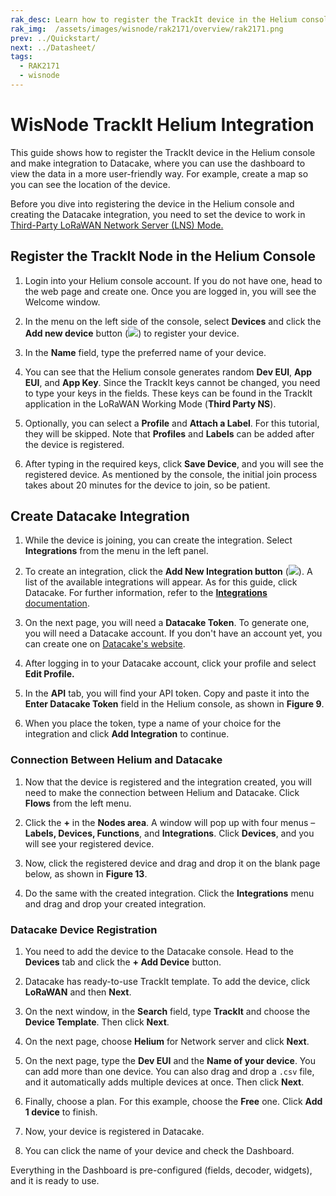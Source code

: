 ```yaml
---
rak_desc: Learn how to register the TrackIt device in the Helium console and make integration to Datacake, where you can use the dashboard to view the data in a more user-friendly way.
rak_img:  /assets/images/wisnode/rak2171/overview/rak2171.png
prev: ../Quickstart/
next: ../Datasheet/
tags:
  - RAK2171
  - wisnode
---
```


# WisNode TrackIt Helium Integration

This guide shows how to register the TrackIt device in the Helium console and make integration to Datacake, where you can use the dashboard to view the data in a more user-friendly way. For example, create a map so you can see the location of the device. 

Before you dive into registering the device in the Helium console and creating the Datacake integration, you need to set the device to work in [Third-Party LoRaWAN Network Server (LNS) Mode.](https://docs.rakwireless.com/Product-Categories/WisNode/RAK2171/Quickstart/#third-party-lorawan-network-server-lns-mode)


## Register the TrackIt Node in the Helium Console

1. Login into your Helium console account. If you do not have one, head to the web page and create one. Once you are logged in, you will see the Welcome window. 

<rk-img
  src="/assets/images/wisnode/rak2171/helium-datacake/01.png"
  width="100%"
  caption="Helium console main page"
/>

2. In the menu on the left side of the console, select **Devices** and click the **Add new device** button (<img src="/assets/images/wisnode/rak2171/helium-datacake/1.png"/>) to register your device. 

<rk-img
  src="/assets/images/wisnode/rak2171/helium-datacake/02.png"
  width="100%"
  caption="Helium console devices page"
/>

3. In the **Name** field, type the preferred name of your device. 

<rk-img
  src="/assets/images/wisnode/rak2171/helium-datacake/03.png"
  width="100%"
  caption="Add New Device page"
/>

4. You can see that the Helium console generates random **Dev EUI**, **App EUI**, and **App Key**. Since the TrackIt keys cannot be changed, you need to type your keys in the fields. These keys can be found in the TrackIt application in the LoRaWAN Working Mode (**Third Party NS**).

<rk-img
  src="/assets/images/wisnode/rak2171/helium-datacake/04.png"
  width="100%"
  caption="TrackIt keys"
/>

5. Optionally, you can select a **Profile** and **Attach a Label**. For this tutorial, they will be skipped. Note that **Profiles** and **Labels** can be added after the device is registered.

6. After typing in the required keys, click **Save Device**, and you will see the registered device. As mentioned by the console, the initial join process takes about 20 minutes for the device to join, so be patient. 

## Create Datacake Integration

1. While the device is joining, you can create the integration. Select **Integrations** from the menu in the left panel. 

<rk-img
  src="/assets/images/wisnode/rak2171/helium-datacake/05.png"
  width="100%"
  caption="Integration page"
/>

2. To create an integration, click the **Add New Integration button** (<img src="/assets/images/wisnode/rak2171/helium-datacake/2.png"/>). A list of the available integrations will appear. As for this guide, click Datacake. For further information, refer to the [**Integrations** documentation](https://docs.helium.com/use-the-network/console/integrations/).

<rk-img
  src="/assets/images/wisnode/rak2171/helium-datacake/06.png"
  width="100%"
  caption="List of available integrations"
/>

3. On the next page, you will need a **Datacake Token**. To generate one, you will need a Datacake account. If you don't have an account yet, you can create one on [Datacake's website](https://datacake.co/). 

<rk-img
  src="/assets/images/wisnode/rak2171/helium-datacake/07.png"
  width="100%"
  caption="Datacake endpoint token"
/>

4. After logging in to your Datacake account, click your profile and select **Edit Profile.**

<rk-img
  src="/assets/images/wisnode/rak2171/helium-datacake/08.png"
  width="100%"
  caption="Datacake console page"
/>

5. In the **API** tab, you will find your API token. Copy and paste it into the **Enter Datacake Token** field in the Helium console, as shown in **Figure 9**.

<rk-img
  src="/assets/images/wisnode/rak2171/helium-datacake/09.png"
  width="100%"
  caption="Datacake endpoint"
/>

6. When you place the token, type a name of your choice for the integration and click **Add Integration** to continue.

<rk-img
  src="/assets/images/wisnode/rak2171/helium-datacake/10.png"
  width="100%"
  caption="Adding integration name"
/>


### Connection Between Helium and Datacake

1. Now that the device is registered and the integration created, you will need to make the connection between Helium and Datacake. Click **Flows** from the left menu.

<rk-img
  src="/assets/images/wisnode/rak2171/helium-datacake/11.png"
  width="100%"
  caption="Helium console flows"
/>

2. Click the **+** in the **Nodes area**. A window will pop up with four menus – **Labels, Devices, Functions**, and **Integrations**. Click **Devices**, and you will see your registered device. 

<rk-img
  src="/assets/images/wisnode/rak2171/helium-datacake/12.png"
  width="100%"
  caption="Nodes"
/>

3. Now, click the registered device and drag and drop it on the blank page below, as shown in **Figure 13**.

4. Do the same with the created integration. Click the **Integrations** menu and drag and drop your created integration.

<rk-img
  src="/assets/images/wisnode/rak2171/helium-datacake/15.png"
  width="100%"
  caption="Creating the connection between the device and the integration"
/>

### Datacake Device Registration

1. You need to add the device to the Datacake console. Head to the **Devices** tab and click the **+ Add Device** button.

<rk-img
  src="/assets/images/wisnode/rak2171/helium-datacake/16.png"
  width="100%"
  caption="Datacake console"
/>

2. Datacake has ready-to-use TrackIt template. To add the device, click **LoRaWAN** and then **Next**.

<rk-img
  src="/assets/images/wisnode/rak2171/helium-datacake/17.png"
  width="100%"
  caption="Adding a new device"
/>

3. On the next window, in the **Search** field, type **TrackIt** and choose the **Device Template**. Then click **Next**.

<rk-img
  src="/assets/images/wisnode/rak2171/helium-datacake/18.png"
  width="100%"
  caption="Selecting product template"
/>

4. On the next page, choose **Helium** for Network server and click **Next**. 

<rk-img
  src="/assets/images/wisnode/rak2171/helium-datacake/19.png"
  width="100%"
  caption="Choosing network server"
/>

5. On the next page, type the **Dev EUI** and the **Name of your device**. You can add more than one device. You can also drag and drop a `.csv` file, and it automatically adds multiple devices at once. Then click **Next**.

<rk-img
  src="/assets/images/wisnode/rak2171/helium-datacake/20.png"
  width="100%"
  caption="Adding device"
/>

6. Finally, choose a plan. For this example, choose the **Free** one. Click **Add 1 device** to finish. 

<rk-img
  src="/assets/images/wisnode/rak2171/helium-datacake/21.png"
  width="100%"
  caption="Choosing a plan"
/>

7. Now, your device is registered in Datacake.

<rk-img
  src="/assets/images/wisnode/rak2171/helium-datacake/22.png"
  width="100%"
  caption="Registered TrackIt device in Datacake"
/>

8. You can click the name of your device and check the Dashboard. 

<rk-img
  src="/assets/images/wisnode/rak2171/helium-datacake/23.png"
  width="100%"
  caption="TrackIt Dashboard"
/>

Everything in the Dashboard is pre-configured (fields, decoder, widgets), and it is ready to use. 

<!--

## Configure the Device in Datacake

1. You need to decode the raw data that the device sends to Datacake, so you can preview it in a more user-friendly way. On the device page of the Datacake console, you can find different tabs like **Dashboard**, **History**, and **Downlinks**. For now, head to the **Configuration tab**.

<rk-img
  src="/assets/images/wisnode/rak2171/helium-datacake/24.png"
  width="100%"
  caption="Device’s Dashboard"
/>

2. Scroll down until you find the Payload Decoder field. 

<rk-img
  src="/assets/images/wisnode/rak2171/helium-datacake/25.png"
  width="100%"
  caption="Device’s Configuration Page"
/>

3. In the **Payload Decoder** field, copy and paste the code below. Then click the **Save** button below the decoder field.

```js
function Decoder(bytes, port) {
    var decoded = {};

    // adjust time zone, here Asia/Manila = +8H
    var my_time_zone = (8 * 60 * 60);

    decoded.num = bytes[1];
    decoded.app_id = (bytes[2] << 24) | (bytes[3] << 16) | (bytes[4] << 8) | bytes[5];
    decoded.dev_id = (bytes[6] << 24) | (bytes[7] << 16) | (bytes[8] << 8) | bytes[9];
    switch (bytes[0]) {
        case 0xCA: // No Location fix
            decoded.acc = 0;
            decoded.fix = 0;
            decoded.batt = bytes[10];
            decoded.time = ((bytes[11] << 24) | (bytes[12] << 16) | (bytes[13] << 8) | bytes[14]);
            // adjust time zone
            decoded.time = decoded.time + my_time_zone;
            var dev_date = new Date(decoded.time * 1000);
            decoded.time_stamp = dev_date.getHours() + ":" + dev_date.getMinutes();
            decoded.date_stamp = dev_date.getDate() + "." + (dev_date.getMonth() + 1) + "." + dev_date.getFullYear();
            decoded.stat = bytes[15] & 0x03;
            decoded.gps = bytes[15] & 0x0C;
            break;
        case 0xCB: // Location fix
            decoded.fix = 1;
            decoded.batt = bytes[20];
            decoded.time = ((bytes[21] << 24) | (bytes[22] << 16) | (bytes[23] << 8) | bytes[24]);
            // adjust time zone
            decoded.time = decoded.time + my_time_zone;
            var dev_date = new Date(decoded.time * 1000);
            decoded.time_stamp = dev_date.getHours() + ":" + dev_date.getMinutes();
            decoded.date_stamp = dev_date.getDate() + "." + (dev_date.getMonth() + 1) + "." + dev_date.getFullYear();
            decoded.stat = bytes[25] & 0x03;
            decoded.gps = bytes[25] & 0x0C;
            decoded.lng = (((bytes[10] << 24) | (bytes[11] << 16) | (bytes[12] << 8) | bytes[13]) * 0.000001).toFixed(4);
            decoded.lat = (((bytes[14] << 24) | (bytes[15] << 16) | (bytes[16] << 8) | bytes[17]) * 0.000001).toFixed(4);
            decoded.location = decoded.lat + "," + decoded.lng;
            decoded.acc = bytes[18];
            decoded.gps_start = bytes[19];
            break;
        case 0xCC: // SOS 
            decoded.sos = 1;
            decoded.lng = (((bytes[10] << 24) | (bytes[11] << 16) | (bytes[12] << 8) | bytes[13]) * 0.000001).toFixed(4);
            decoded.lat = (((bytes[14] << 24) | (bytes[15] << 16) | (bytes[16] << 8) | bytes[17]) * 0.000001).toFixed(4);
            if (bytes.length > 18) {
                var i;
                for (i = 18; i < 28; i++) {
                    decoded.name += bytes[i].toString();
                }
                for (i = 28; i < 40; i++) {
                    decoded.country += bytes[i].toString();
                }
                for (i = 39; i < 50; i++) {
                    decoded.phone += bytes[i].toString();
                }
            }
            break;
        case 0xCD:
            decoded.sos = 0;
            break;
        case 0xCE:
            decoded.alarm = 0x01;
            decoded.alarm_lvl = bytes[10];
            break;
    }
    return decoded;
}
```

4. Now you can see the decoded data you receive in the **Debug tab**.

<rk-img
  src="/assets/images/wisnode/rak2171/helium-datacake/26.png"
  width="70%"
  caption="TrackIt Data"
/>

5. Create fields for the different data that the device sends. Below is a list of the fields you can create:

<table>
   <thead><tr><th>Type</th><th>Name</th><th>Identifier</th><th>Description</th></tr></thead>
   <tbody>
   <tr><td>Integer</td><td>Frame Counter</td><td>NUM</td><td>Packets Counter</td><tr>
   <tr><td>Integer</td><td>Application ID</td><td>APP_ID</td><td>The ID of the application</td><tr>
   <tr><td>Integer</td><td>Device ID</td><td>DEV_ID</td><td>The ID of the device</td><tr>
   <tr><td>Boolean</td><td>Fix</td><td>FIX</td><td>GPS fix</td><tr>
   <tr><td>Integer</td><td>Battery</td><td>BATT</td><td>Battery Level</td><tr>
   <tr><td>String</td><td>Time Stamp</td><td>TIME_STAMP</td><td>Time of the packet</td><tr>
   <tr><td>String</td><td>Date Stamp</td><td>DATE_STAMP</td><td>Date of the packet</td><tr>
   <tr><td>Integer</td><td>Status</td><td>STAT</td><td>1=sending</td>
   <tr><td> </td><td> </td><td> </td><td>3=sending</td>
   <tr><td>Integer</td><td>GPS</td><td>GPS</td><td>GPS Status</td>
   <tr><td> </td><td> </td><td> </td><td>0:open the GPS fix</td>
   <tr><td> </td><td> </td><td> </td><td>4:locating</td>
   <tr><td> </td><td> </td><td> </td><td>8:successful</td>
   <tr><td> </td><td> </td><td> </td><td>12:failed</td>
   <tr><td>Integer</td><td>Accuracy</td><td>ACC</td><td>Accuracy of GPS</td>
   <tr><td>Geolocation</td><td>Location</td><td>LOCATION</td><td>GPS coordinates</td><tr>
   <tr><td>String</td><td>Tracker ID</td><td>TRACKER_ID</td><td>The ID of the tracker</td><tr>
   <tr><td>Integer</td><td>Alarm Level</td><td>ALARM_LVL</td><td>The level of the alarm set in the application</td><tr>
   <tr><td>Integer</td><td>Alarm</td><td>ALARM</td><td>Shows if the alarm is triggered</td></tr>
   </tbody>
</table>

6. To create a field, in the **Configuration** tab for the device in the Datacake console, scroll down to the **Fields** field. Click on the **+ Add Field** button. In the **Add Field** window, fill in the following information based on the table above:
   
- **Type** – Type of the field.
- **Name** – Name of the field. Note that you can type a name of your choice. The above names are just a template.
- **Identifier** – The decoder decodes the data in fields (see **Figure 24**). The **Identifier** must be exactly the name of the field of the decoded data (e.g. **TIME_STAMP** for the Time Stamp field). Note that field names cannot be changed. 
- **Unit (optional)** – The unit of the value (e.g. V for battery (volts)).
- **Use formula** - Formulas can be used to perform calculations on values based on other fields. 

<rk-img
  src="/assets/images/wisnode/rak2171/helium-datacake/27.png"
  width="70%"
  caption="Adding a field"
/>

For example, to create a **LOCATION** field, choose **Geolocation** in the **Type** field. For the **Identifier** field, type the name of the decoded data field: **LOCATION**.

<rk-img
  src="/assets/images/wisnode/rak2171/helium-datacake/28.png"
  width="70%"
  caption="Location field"
/>

7. When you enter the required information, click **Add Field**. You will see the created field in the Field tab. Once a packet is received, the field will take the value of the identifier.

<rk-img
  src="/assets/images/wisnode/rak2171/helium-datacake/29.png"
  width="100%"
  caption="Successfully Created Field"
/>

Another example is if you want to create a field for the battery level. Click again **+ Add Field**, and select **Integer** in the **Type** field. Type **Battery** in the Name field and **BATT** in the Identifier field.

<rk-img
  src="/assets/images/wisnode/rak2171/helium-datacake/30.png"
  width="70%"
  caption="Add battery field"
/>

8. Do the same with the other fields. It is up to you to decide on what fields are required for your project. Make sure you select the right **Type** and enter the correct **Identifier**.

9. Now that the fields are created, head to the **Dashboard** of the device. Activate the **Edit mode** using the switch (<img src="/assets/images/wisnode/rak2171/helium-datacake/4.png"/> ) and click **+ Add Widget**. You can create a widget to preview the data in the dashboard. Choose the correct widget for the desired field.

<rk-img
  src="/assets/images/wisnode/rak2171/helium-datacake/31.png"
  width="80%"
  caption="Datacake Widgets"
/>

For example, when creating a map, click the **Map (Displays a map)** widget.

<rk-img
  src="/assets/images/wisnode/rak2171/helium-datacake/32.png"
  width="70%"
  caption="Map Widget"
/>

10.  In the **Basics** tab, you can type a name for the widget. In the **Appearance** tab, you can set a design to your widget (color, style). The **Data** tab is most important. Here you need to select the location field you have created above. Click on the **+** **Add field** and select the **Location** field. In addition, in the **Timeframe** tab, you can enable whether the map will show historical data.

<rk-img
  src="/assets/images/wisnode/rak2171/helium-datacake/33.png"
  width="70%"
  caption="Map field"
/>

1.  Once you have set the field, click **Save** and you will see the map in the Dashboard.


<rk-img
  src="/assets/images/wisnode/rak2171/helium-datacake/34.png"
  width="100%"
  caption="Datacake map"
/>

In addition, if you want to add a widget to see the battery level of the device, click again **+ Add Widget** and select **Value**. In the **Data** tab, select **Battery** for **Field**. Then click **Save** to add the widget.

<rk-img
  src="/assets/images/wisnode/rak2171/helium-datacake/35.png"
  width="70%"
  caption="Add Battery Widget"
/>


12.  If you want, you can create other widgets. For example:

- **String/Integer** field - choose **Value** (Displays a measurement).
- **Boolean** field - choose **Boolean** (Displays a boolean state).

<rk-img
  src="/assets/images/wisnode/rak2171/helium-datacake/36.png"
  width="100%"
  caption="TrackIt Dashboard"
/>

13. Once you add your widgets, you can customize your Dashboard depending on your needs. Remember, when you finish customizing your Dashboard, deactivate the **Edit mode** by clicking the **yellow switch** to save your changes.

--->
